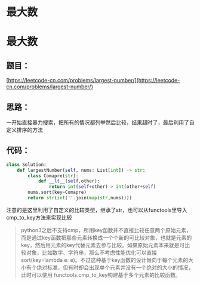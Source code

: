 # 最大数


# 最大数

## 题目：

[https://leetcode-cn.com/problems/largest-number/](https://leetcode-cn.com/problems/largest-number/)

## 思路：

一开始直接暴力搜索，把所有的情况都列举然后比较，结果超时了，最后利用了自定义排序的方法

## 代码：

```python
class Solution:
    def largestNumber(self, nums: List[int]) -> str:
        class Comapre(str):
            def __lt__(self,other):
                return int(self+other) > int(other+self)
        nums.sort(key=Comapre)
        return str(int(''.join(map(str,nums))))
```

注意的是这里利用了自定义的比较类型，继承了str，也可以从functools里导入cmp_to_key方法来实现比较

> python3之后不支持cmp，所用key函数并不直接比较任意两个原始元素，而是通过key函数把那些元素转换成一个个新的可比较对象，也就是元素的key，然后用元素的key代替元素去参与比较。如果原始元素本来就是可比较对象，比如数字、字符串，那么不考虑性能优化可以直接sort(key=lambda e: e)。不过这种基于key函数的设计倾向于每个元素的大小有个绝对标准，但有时却会出现单个元素并没有一个绝对的大小的情况，此时可以使用 functools.cmp_to_key构建基于多个元素的比较函数。
>


